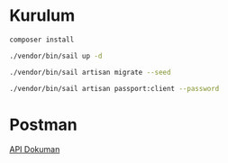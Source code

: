 # Kurulum

```bash
composer install

./vendor/bin/sail up -d

./vendor/bin/sail artisan migrate --seed

./vendor/bin/sail artisan passport:client --password
```

# Postman

[API Dokuman](https://www.postman.com/tnhnclskn/workspace/paytr-test-case/collection/20921266-755dfa8f-08cb-42f7-b754-45a270a5a76f?action=share&creator=20921266&ctx=documentation)

